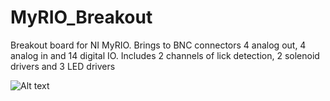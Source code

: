 # MyRIO_Breakout
Breakout board for NI MyRIO. Brings to BNC connectors 4 analog out, 4 analog in and 14 digital IO. Includes 2 channels of lick detection, 2 solenoid drivers and 3 LED drivers

 
 ![Alt text](/IMG_0925.JPG?raw=true "MyRIO Breakout Board Ver. G2a")

